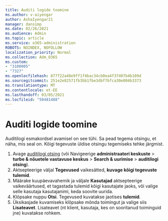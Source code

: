 ```yaml
---
title: Auditi logide toomine
ms.author: v-aiyengar
author: AshaIyengar21
manager: dansimp
ms.date: 02/26/2021
ms.audience: Admin
ms.topic: article
ms.service: o365-administration
ROBOTS: NOINDEX, NOFOLLOW
localization_priority: Normal
ms.collection: Adm_O365
ms.custom:
- "3100005"
- "7327"
ms.openlocfilehash: 877f22a48e9ff1f4bac34cb0ea4f37407b4b109d
ms.sourcegitcommit: 251e2e82571fb3bb1fbe3dbf7bfca30e004b3373
ms.translationtype: MT
ms.contentlocale: et-EE
ms.lasthandoff: 03/05/2021
ms.locfileid: "50481488"
---
```

# <a name="retrieve-the-audit-logs"></a>Auditi logide toomine

Auditilogi esmakordsel avamisel on see tühi. Sa pead tegema otsingu, et näha, mis seal on. Kõigi tegevuste üldise otsingu tegemiseks tehke järgmist.

1. Avage [auditilogi otsing](https://protection.office.com/#/unifiedauditlog) (või Navigeerige **administraatori keskuste**  >  **turbe & nõuetele vastavuse keskus**  >  **Search & uurimise**  >  **auditilogi otsing**).
1. Aktsepteerige väljal **Tegevused** vaikesätted, **kuvage kõigi tegevuste tulemid**.
1. Määrake kuupäevavahemik ja väljale **Kasutajad** aktsepteerige vaikeväärtused, et tagastada tulemid kõigi kasutajate jaoks, või valige selle kasutaja kasutajanimi, keda soovite uurida.
1. Klõpsake nuppu **Otsi**. Tegevused kuvatakse jaotises **tulemid**.
1. Üksikasjade kuvamiseks klõpsake mõnda toimingut ja valige siis **Lisateavet**. Lisateavet (nt klient, kasutaja, kes on sooritanud toiminguid jne) kuvatakse rohkem.
